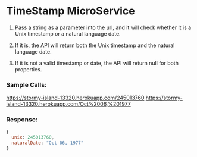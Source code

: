 # TimeStamp MicroService

1. Pass a string as a parameter into the url, and it will check whether it is a Unix timestamp or a natural language date.

2. If it is, the API will return both the Unix timestamp and the natural language date.

3. If it is not a valid timestamp or date, the API will return null for both properties.

### Sample Calls:

https://stormy-island-13320.herokuapp.com/245013760
https://stormy-island-13320.herokuapp.com/Oct%2006,%201977

### Response:

```javascript
{
  unix: 245013760,
  naturalDate: "Oct 06, 1977"
}
```
